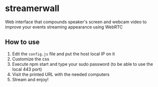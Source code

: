 # streamerwall

Web interface that compounds speaker's screen and webcam video to improve your events streaming appearance using WebRTC

## How to use
1. Edit the `config.js` file and put the host local IP on it
2. Customize the css
3. Execute npm start and type your sudo password (to be able to use the local 443 port)
4. Visit the printed URL with the needed computers
5. Stream and enjoy!
